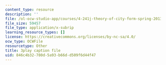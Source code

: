 ```yaml
---
content_type: resource
description: ''
file: /ol-ocw-studio-app/courses/4-241j-theory-of-city-form-spring-2013/846c4b32780d5a93b66dd509f6d44f47_q485E0u9Kjk.vtt
file_size: 59457
file_type: application/x-subrip
learning_resource_types: []
license: https://creativecommons.org/licenses/by-nc-sa/4.0/
ocw_type: OCWFile
resourcetype: Other
title: 3play caption file
uid: 846c4b32-780d-5a93-b66d-d509f6d44f47
---
```

